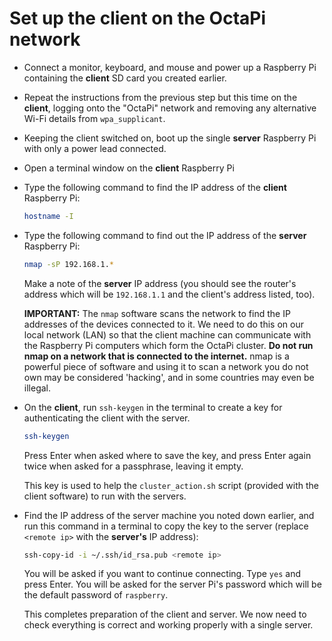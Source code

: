 # Set up the client on the OctaPi network

- Connect a monitor, keyboard, and mouse and power up a Raspberry Pi containing the **client** SD card you created earlier.

- Repeat the instructions from the previous step but this time on the **client**, logging onto the "OctaPi" network and removing any alternative Wi-Fi details from `wpa_supplicant`.

- Keeping the client switched on, boot up the single **server** Raspberry Pi with only a power lead connected.

- Open a terminal window on the **client** Raspberry Pi

- Type the following command to find the IP address of the **client** Raspberry Pi:

    ```bash
    hostname -I
    ```

- Type the following command to find out the IP address of the **server** Raspberry Pi:

    ```bash
    nmap -sP 192.168.1.*
    ```

    Make a note of the **server** IP address (you should see the router's address which will be `192.168.1.1` and the client's address listed, too).

    **IMPORTANT:** The `nmap` software scans the network to find the IP addresses of the devices connected to it. We need to do this on our local network (LAN) so that the client machine can communicate with the Raspberry Pi computers which form the OctaPi cluster. **Do not run nmap on a network that is connected to the internet.** nmap is a powerful piece of software and using it to scan a network you do not own may be considered 'hacking', and in some countries may even be illegal.

- On the **client**, run `ssh-keygen` in the terminal to create a key for authenticating the client with the server.

    ```bash
    ssh-keygen
    ```
    
    Press Enter when asked where to save the key, and press Enter again twice when asked for a passphrase, leaving it empty.

    This key is used to help the `cluster_action.sh` script (provided with the client software) to run with the servers.

- Find the IP address of the server machine you noted down earlier, and run this command in a terminal to copy the key to the server (replace `<remote ip>` with the **server's** IP address):

    ```bash
    ssh-copy-id -i ~/.ssh/id_rsa.pub <remote ip>
    ```
    
    You will be asked if you want to continue connecting. Type `yes` and press Enter. You will be asked for the server Pi's password which will be the default password of `raspberry`.

    This completes preparation of the client and server. We now need to check everything is correct and working properly with a single server.
